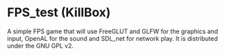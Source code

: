 # FPS_test (KillBox)

A simple FPS game that will use FreeGLUT and GLFW for the graphics and input, OpenAL for the sound and SDL_net for network play. 
It is distributed under the GNU GPL v2. 
